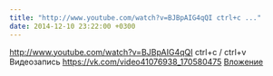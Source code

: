 ```yaml
---
title: "http://www.youtube.com/watch?v=BJBpAIG4qQI ctrl+c ..."
date: 2014-12-10 23:22:00 +0300
---
```


http://www.youtube.com/watch?v=BJBpAIG4qQI ctrl+c / ctrl+v
Видеозапись
<a class="vk-attach" href="https://vk.com/video41076938_170580475">https://vk.com/video41076938_170580475</a>
<a class="vk-attach" href="https://vk.com/video41076938_170580475">Вложение</a>
